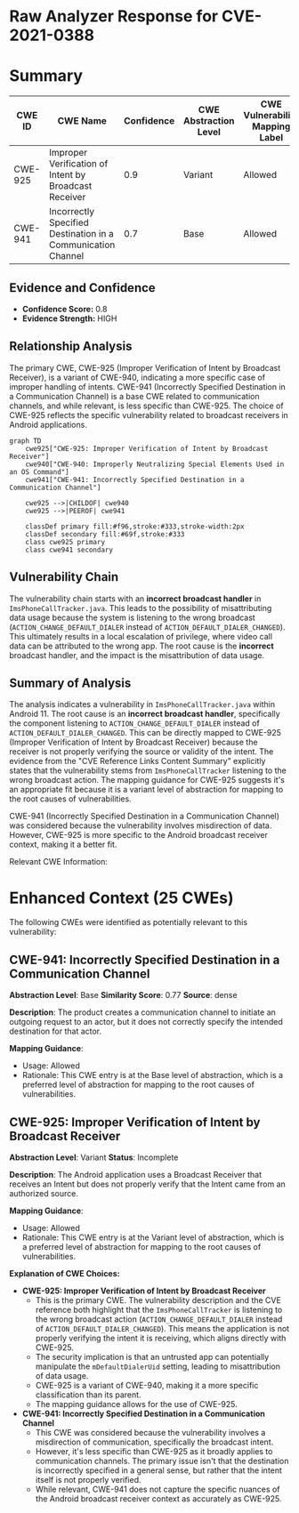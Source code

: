 # Raw Analyzer Response for CVE-2021-0388

# Summary
| CWE ID | CWE Name | Confidence | CWE Abstraction Level | CWE Vulnerability Mapping Label | CWE-Vulnerability Mapping Notes |
|---|---|---|---|---|---|
| CWE-925 | Improper Verification of Intent by Broadcast Receiver | 0.9 | Variant | Allowed | Primary CWE |
| CWE-941 | Incorrectly Specified Destination in a Communication Channel | 0.7 | Base | Allowed | Secondary Candidate |

## Evidence and Confidence

*   **Confidence Score:** 0.8
*   **Evidence Strength:** HIGH

## Relationship Analysis
The primary CWE, CWE-925 (Improper Verification of Intent by Broadcast Receiver), is a variant of CWE-940, indicating a more specific case of improper handling of intents. CWE-941 (Incorrectly Specified Destination in a Communication Channel) is a base CWE related to communication channels, and while relevant, is less specific than CWE-925. The choice of CWE-925 reflects the specific vulnerability related to broadcast receivers in Android applications.

```mermaid
graph TD
    cwe925["CWE-925: Improper Verification of Intent by Broadcast Receiver"]
    cwe940["CWE-940: Improperly Neutralizing Special Elements Used in an OS Command"]
    cwe941["CWE-941: Incorrectly Specified Destination in a Communication Channel"]
    
    cwe925 -->|CHILDOF| cwe940
    cwe925 -->|PEEROF| cwe941

    classDef primary fill:#f96,stroke:#333,stroke-width:2px
    classDef secondary fill:#69f,stroke:#333
    class cwe925 primary
    class cwe941 secondary
```

## Vulnerability Chain
The vulnerability chain starts with an **incorrect broadcast handler** in `ImsPhoneCallTracker.java`. This leads to the possibility of misattributing data usage because the system is listening to the wrong broadcast (`ACTION_CHANGE_DEFAULT_DIALER` instead of `ACTION_DEFAULT_DIALER_CHANGED`). This ultimately results in a local escalation of privilege, where video call data can be attributed to the wrong app. The root cause is the **incorrect** broadcast handler, and the impact is the misattribution of data usage.

## Summary of Analysis
The analysis indicates a vulnerability in `ImsPhoneCallTracker.java` within Android 11. The root cause is an **incorrect broadcast handler**, specifically the component listening to `ACTION_CHANGE_DEFAULT_DIALER` instead of `ACTION_DEFAULT_DIALER_CHANGED`. This can be directly mapped to CWE-925 (Improper Verification of Intent by Broadcast Receiver) because the receiver is not properly verifying the source or validity of the intent. The evidence from the "CVE Reference Links Content Summary" explicitly states that the vulnerability stems from `ImsPhoneCallTracker` listening to the wrong broadcast action. The mapping guidance for CWE-925 suggests it's an appropriate fit because it is a variant level of abstraction for mapping to the root causes of vulnerabilities.

CWE-941 (Incorrectly Specified Destination in a Communication Channel) was considered because the vulnerability involves misdirection of data. However, CWE-925 is more specific to the Android broadcast receiver context, making it a better fit.

Relevant CWE Information:

# Enhanced Context (25 CWEs)
The following CWEs were identified as potentially relevant to this vulnerability:

## CWE-941: Incorrectly Specified Destination in a Communication Channel
**Abstraction Level**: Base
**Similarity Score**: 0.77
**Source**: dense

**Description**:
The product creates a communication channel to initiate an outgoing request to an actor, but it does not correctly specify the intended destination for that actor.

**Mapping Guidance**:
- Usage: Allowed
- Rationale: This CWE entry is at the Base level of abstraction, which is a preferred level of abstraction for mapping to the root causes of vulnerabilities.

## CWE-925: Improper Verification of Intent by Broadcast Receiver
**Abstraction Level**: Variant
**Status**: Incomplete

**Description**:
The Android application uses a Broadcast Receiver that receives an Intent but does not properly verify that the Intent came from an authorized source.

**Mapping Guidance**:
- Usage: Allowed
- Rationale: This CWE entry is at the Variant level of abstraction, which is a preferred level of abstraction for mapping to the root causes of vulnerabilities.

**Explanation of CWE Choices:**

*   **CWE-925: Improper Verification of Intent by Broadcast Receiver**
    *   This is the primary CWE. The vulnerability description and the CVE reference both highlight that the `ImsPhoneCallTracker` is listening to the wrong broadcast action (`ACTION_CHANGE_DEFAULT_DIALER` instead of `ACTION_DEFAULT_DIALER_CHANGED`). This means the application is not properly verifying the intent it is receiving, which aligns directly with CWE-925.
    *   The security implication is that an untrusted app can potentially manipulate the `mDefaultDialerUid` setting, leading to misattribution of data usage.
    *   CWE-925 is a variant of CWE-940, making it a more specific classification than its parent.
    *   The mapping guidance allows for the use of CWE-925.
*   **CWE-941: Incorrectly Specified Destination in a Communication Channel**
    *   This CWE was considered because the vulnerability involves a misdirection of communication, specifically the broadcast intent.
    *   However, it's less specific than CWE-925 as it broadly applies to communication channels. The primary issue isn't that the destination is incorrectly specified in a general sense, but rather that the intent itself is not properly verified.
    *   While relevant, CWE-941 does not capture the specific nuances of the Android broadcast receiver context as accurately as CWE-925.